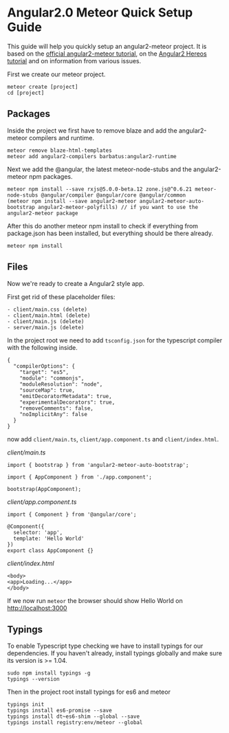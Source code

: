 # Angular2.0 Meteor Quick Setup Guide

This guide will help you quickly setup an angular2-meteor project. It is based on the [official angular2-meteor tutorial](https://www.angular-meteor.com/tutorials/socially/angular2/bootstrapping), on the [Angular2 Hereos tutorial](https://angular.io/docs/ts/latest/tutorial/)  and on information from various issues. 

First we create our meteor project.

````
meteor create [project]
cd [project]
````

## Packages

Inside the project we first have to remove blaze and add the angular2-meteor compilers and runtime.
````
meteor remove blaze-html-templates
meteor add angular2-compilers barbatus:angular2-runtime 
````

Next we add the @angular, the latest meteor-node-stubs and the angular2-meteor npm packages. 
````
meteor npm install --save rxjs@5.0.0-beta.12 zone.js@^0.6.21 meteor-node-stubs @angular/compiler @angular/core @angular/common
(meteor npm install --save angular2-meteor angular2-meteor-auto-bootstrap angular2-meteor-polyfills) // if you want to use the angular2-meteor package
````
After this do another meteor npm install to check if everything from package.json has been installed, but everything should be there already.
````
meteor npm install
````

## Files

Now we're ready to create a Angular2 style app. 

First get rid of these placeholder files:
````
- client/main.css (delete)
- client/main.html (delete)
- client/main.js (delete)
- server/main.js (delete)
````

In the project root we need to add `tsconfig.json` for the typescript compiler with the following inside.

````
{
  "compilerOptions": {
    "target": "es5",
    "module": "commonjs",
    "moduleResolution": "node",
    "sourceMap": true,
    "emitDecoratorMetadata": true,
    "experimentalDecorators": true,
    "removeComments": false,
    "noImplicitAny": false
  }
}
````

now add `client/main.ts`, `client/app.component.ts` and `client/index.html`.

*client/main.ts*
````
import { bootstrap } from 'angular2-meteor-auto-bootstrap';

import { AppComponent } from './app.component';

bootstrap(AppComponent);
````

*client/app.component.ts*
````
import { Component } from '@angular/core';

@Component({
  selector: 'app',
  template: 'Hello World'
})
export class AppComponent {}
````

*client/index.html*
````
<body>
<app>Loading...</app>
</body>
````

If we now run `meteor` the browser should show Hello World on [http://localhost:3000](http://localhost:3000)

## Typings

To enable Typescript type checking we have to install typings for our dependencies.
If you haven't already, install typings globally and make sure its version is >= 1.04.
````
sudo npm install typings -g
typings --version
````
Then in the project root install typings for es6 and meteor
````
typings init
typings install es6-promise --save
typings install dt~es6-shim --global --save
typings install registry:env/meteor --global
````

